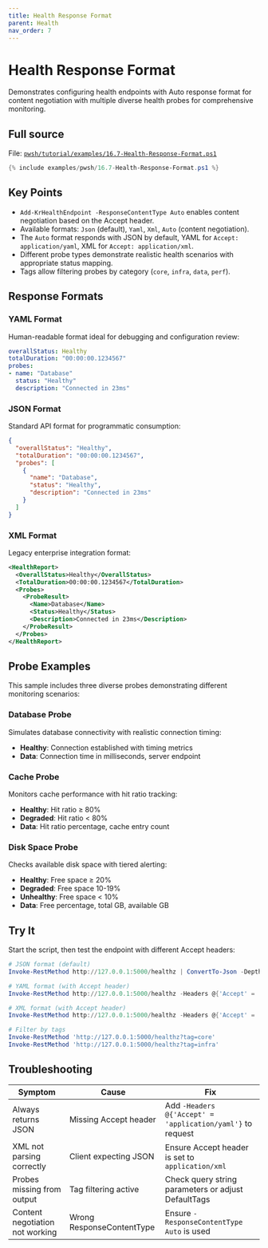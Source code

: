 ```yaml
---
title: Health Response Format
parent: Health
nav_order: 7
---
```


# Health Response Format

Demonstrates configuring health endpoints with Auto response format for content negotiation
with multiple diverse health probes for comprehensive monitoring.

## Full source

File: [`pwsh/tutorial/examples/16.7-Health-Response-Format.ps1`][16.7-Health-Response-Format.ps1]

```powershell
{% include examples/pwsh/16.7-Health-Response-Format.ps1 %}
```

## Key Points

- `Add-KrHealthEndpoint -ResponseContentType Auto` enables content negotiation based on the Accept header.
- Available formats: `Json` (default), `Yaml`, `Xml`, `Auto` (content negotiation).
- The `Auto` format responds with JSON by default, YAML for `Accept: application/yaml`, XML for `Accept: application/xml`.
- Different probe types demonstrate realistic health scenarios with appropriate status mapping.
- Tags allow filtering probes by category (`core`, `infra`, `data`, `perf`).

## Response Formats

### YAML Format

Human-readable format ideal for debugging and configuration review:

```yaml
overallStatus: Healthy
totalDuration: "00:00:00.1234567"
probes:
- name: "Database"
  status: "Healthy"
  description: "Connected in 23ms"
```

### JSON Format

Standard API format for programmatic consumption:

```json
{
  "overallStatus": "Healthy",
  "totalDuration": "00:00:00.1234567",
  "probes": [
    {
      "name": "Database",
      "status": "Healthy",
      "description": "Connected in 23ms"
    }
  ]
}
```

### XML Format

Legacy enterprise integration format:

```xml
<HealthReport>
  <OverallStatus>Healthy</OverallStatus>
  <TotalDuration>00:00:00.1234567</TotalDuration>
  <Probes>
    <ProbeResult>
      <Name>Database</Name>
      <Status>Healthy</Status>
      <Description>Connected in 23ms</Description>
    </ProbeResult>
  </Probes>
</HealthReport>
```

## Probe Examples

This sample includes three diverse probes demonstrating different monitoring scenarios:

### Database Probe

Simulates database connectivity with realistic connection timing:

- **Healthy**: Connection established with timing metrics
- **Data**: Connection time in milliseconds, server endpoint

### Cache Probe

Monitors cache performance with hit ratio tracking:

- **Healthy**: Hit ratio ≥ 80%
- **Degraded**: Hit ratio < 80%
- **Data**: Hit ratio percentage, cache entry count

### Disk Space Probe

Checks available disk space with tiered alerting:

- **Healthy**: Free space ≥ 20%
- **Degraded**: Free space 10-19%
- **Unhealthy**: Free space < 10%
- **Data**: Free percentage, total GB, available GB

## Try It

Start the script, then test the endpoint with different Accept headers:

```powershell
# JSON format (default)
Invoke-RestMethod http://127.0.0.1:5000/healthz | ConvertTo-Json -Depth 4

# YAML format (with Accept header)
Invoke-RestMethod http://127.0.0.1:5000/healthz -Headers @{'Accept' = 'application/yaml'}

# XML format (with Accept header)
Invoke-RestMethod http://127.0.0.1:5000/healthz -Headers @{'Accept' = 'application/xml'}

# Filter by tags
Invoke-RestMethod 'http://127.0.0.1:5000/healthz?tag=core'
Invoke-RestMethod 'http://127.0.0.1:5000/healthz?tag=infra'
```

## Troubleshooting

| Symptom | Cause | Fix |
|---------|-------|-----|
| Always returns JSON | Missing Accept header | Add `-Headers @{'Accept' = 'application/yaml'}` to request |
| XML not parsing correctly | Client expecting JSON | Ensure Accept header is set to `application/xml` |
| Probes missing from output | Tag filtering active | Check query string parameters or adjust DefaultTags |
| Content negotiation not working | Wrong ResponseContentType | Ensure `-ResponseContentType Auto` is used |

[16.7-Health-Response-Format.ps1]: /pwsh/tutorial/examples/16.7-Health-Response-Format.ps1
